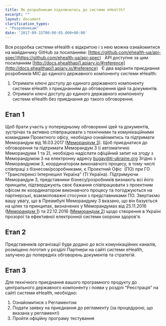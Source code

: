 ```yaml
---
title: Як розробникам підключитись до системи eHealth?
excerpt: ""
layout: document
clarification_types:
- "Розробникам"
date: '2017-09-15T00:00:05.000+00:00'
---
```


Вся розробка системи eHealth є відкритою і з нею можна ознайомитися на майданчику GitHub за посиланням: [https://github.com/ehealth-ua/api-spec](https://github.com/ehealth-ua/api-spec)
 
АРІ доступне за цим посиланням [http://docs.ehealthapi1.apiary.io/#reference](http://docs.ehealthapi1.apiary.io/#reference)
 
Є два варіанти приєднання розробників МІС до єдиного державного компоненту системи eHealth:
1.	Отримати ключі доступу до єдиного державного компоненту системи eHealth з приєднанням до обговорення ідей та документів.
2.	Отримати ключі доступу до єдиного державного компоненту системи eHealth без приєднання до такого обговорення.
 
## Етап 1
Щоб брати участь у попередньому обговоренні ідей та документів, зустрічах та активно співпрацювати з технічними та комунікаційними командами Проектного офісу, необхідно ознайомитись та підтримати Меморандум від 16.03.2017 ([Меморандум 3](http://portal.ehealth.world/uploads/2017/09/15/1492178612_memorandum3.pdf)).
Щоб приєднатися до обговорення та підтримати Меморандум 3 (і автоматично Меморандуми 1 та 2), необхідно надіслати офіційний запит на згоду з Меморандумом 3 на електронну адресу bugay@ti-ukraine.org
Згідно з Меморандумом 3, координатором виконавчого процесу, в тому числі співпраці з бізнесом/розробниками, є Проектний Офіс  (ПО) при ГО "Трансперенсі Інтернешнл Україна" (ТІ Україна).
Підтримуючи Меморандум 3, представники бізнесу/розробників визнають всі його принципи, підтверджують своє бажання співпрацювати з проектним офісом як координатором виконавчого процесу та погоджуються на партнерські, взаємоповажні стосунки з представниками ПО.
Звертаємо вашу увагу, що в Преамбулі Меморандуму 3 вказано, що він базується на цілях та принципах, визначених у Меморандумах від 25.11.2016 ([Меморандум 1](http://portal.ehealth.world/uploads/2017/09/15/1492073167_memorandum1.pdf)) та 22.12.2016 ([Меморандум 2](http://portal.ehealth.world/uploads/2017/09/15/1492178576_memorandum2.pdf)) щодо створення в Україні прозорої та ефективної електронної системи охорони здоров'я.
 
## Етап 2
Представників організації буде додано до всіх комунікаційних каналів, розміщено логотип у розділі Партнери на сайті системи eHealth, залучено до попередніх обговорень документів та стратегій.
 
## Етап 3
Для технічного приєднання вашого програмного продукту до центрального державного компоненту і появи у розділі “Реєстрація” на сайті системи eHealth, необхідно:
1.	Ознайомитися з Регламентом
2.	Подати заявку на приєднання до регламенту (за процедурою, що вказана у регламенті)
3.	Пройти офіційну програму тестування
